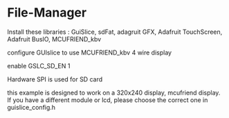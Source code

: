 # File-Manager
Install these libraries : GuiSlice, sdFat, adagruit GFX, Adafruit TouchScreen, Adafruit BusIO, MCUFRIEND_kbv

configure GUIslice to use MCUFRIEND_kbv 4 wire display

enable GSLC_SD_EN 1

Hardware SPI is used for SD card

this example is designed to work on a 320x240 display, mcufriend display. If you have a different module or lcd, please choose the correct one in guislice_config.h
